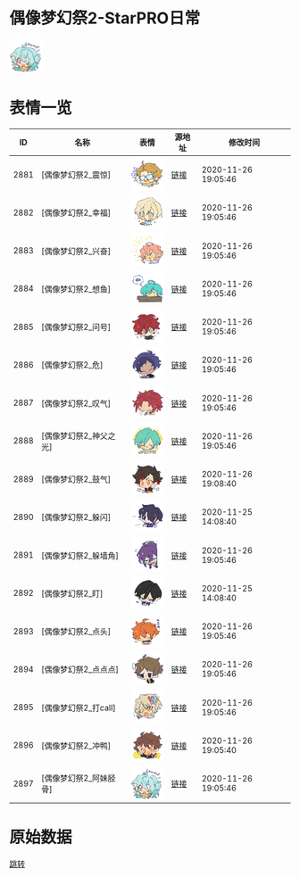 # 偶像梦幻祭2-StarPRO日常

<img src="./cover.png" height="60" alt="cover" />

# 表情一览

|ID|名称|表情|源地址|修改时间|
|----|----|----|----|----|
|2881|[偶像梦幻祭2_震惊]|<img src="./pic/002881_%5B偶像梦幻祭2_震惊%5D.png" height="60" alt="震惊"/>|[链接](http://i0.hdslb.com/bfs/emote/fa511da200fac2752a139d46f0ddc775ef0a2e31.png)|2020-11-26 19:05:46|
|2882|[偶像梦幻祭2_幸福]|<img src="./pic/002882_%5B偶像梦幻祭2_幸福%5D.png" height="60" alt="幸福"/>|[链接](http://i0.hdslb.com/bfs/emote/d69a6b712660b17299f24571ca274258fc308e41.png)|2020-11-26 19:05:46|
|2883|[偶像梦幻祭2_兴奋]|<img src="./pic/002883_%5B偶像梦幻祭2_兴奋%5D.png" height="60" alt="兴奋"/>|[链接](http://i0.hdslb.com/bfs/emote/7fc9b3c170f313e70b7c4f15ef3a3cf44de589d6.png)|2020-11-26 19:05:46|
|2884|[偶像梦幻祭2_想鱼]|<img src="./pic/002884_%5B偶像梦幻祭2_想鱼%5D.png" height="60" alt="想鱼"/>|[链接](http://i0.hdslb.com/bfs/emote/0beb9c9fae423019eac66f6a4ad030ec55d1f3f4.png)|2020-11-26 19:05:46|
|2885|[偶像梦幻祭2_问号]|<img src="./pic/002885_%5B偶像梦幻祭2_问号%5D.png" height="60" alt="问号"/>|[链接](http://i0.hdslb.com/bfs/emote/456ed5a7c6255857db0e2e33c288dc4e284bfee3.png)|2020-11-26 19:05:46|
|2886|[偶像梦幻祭2_危]|<img src="./pic/002886_%5B偶像梦幻祭2_危%5D.png" height="60" alt="危"/>|[链接](http://i0.hdslb.com/bfs/emote/53a6f102119229d692853c89ed4d6f487d31b7eb.png)|2020-11-26 19:05:46|
|2887|[偶像梦幻祭2_叹气]|<img src="./pic/002887_%5B偶像梦幻祭2_叹气%5D.png" height="60" alt="叹气"/>|[链接](http://i0.hdslb.com/bfs/emote/6bfee10a207f2b09d0d1e29e9d10b56fb65d0837.png)|2020-11-26 19:05:46|
|2888|[偶像梦幻祭2_神父之光]|<img src="./pic/002888_%5B偶像梦幻祭2_神父之光%5D.png" height="60" alt="神父之光"/>|[链接](http://i0.hdslb.com/bfs/emote/953220c8018f44d4270c7ca398b740cfa08cf98b.png)|2020-11-26 19:05:46|
|2889|[偶像梦幻祭2_鼓气]|<img src="./pic/002889_%5B偶像梦幻祭2_鼓气%5D.png" height="60" alt="鼓气"/>|[链接](http://i0.hdslb.com/bfs/emote/6c7a50709a1f619de81675036cadf8df7436f41e.png)|2020-11-26 19:08:40|
|2890|[偶像梦幻祭2_躲闪]|<img src="./pic/002890_%5B偶像梦幻祭2_躲闪%5D.png" height="60" alt="躲闪"/>|[链接](http://i0.hdslb.com/bfs/emote/68e58f425d72584ed380519855608d3d1c01db99.png)|2020-11-25 14:08:40|
|2891|[偶像梦幻祭2_躲墙角]|<img src="./pic/002891_%5B偶像梦幻祭2_躲墙角%5D.png" height="60" alt="躲墙角"/>|[链接](http://i0.hdslb.com/bfs/emote/3eb55454598c895d2afb6f6f6e15123b114ea9c6.png)|2020-11-26 19:05:46|
|2892|[偶像梦幻祭2_盯]|<img src="./pic/002892_%5B偶像梦幻祭2_盯%5D.png" height="60" alt="盯"/>|[链接](http://i0.hdslb.com/bfs/emote/0e0cc456607b76fe9530c0133524c106183c2fa8.png)|2020-11-25 14:08:40|
|2893|[偶像梦幻祭2_点头]|<img src="./pic/002893_%5B偶像梦幻祭2_点头%5D.png" height="60" alt="点头"/>|[链接](http://i0.hdslb.com/bfs/emote/359307a0ca4e50385c442fc0a05e7e6a6ea01518.png)|2020-11-26 19:05:46|
|2894|[偶像梦幻祭2_点点点]|<img src="./pic/002894_%5B偶像梦幻祭2_点点点%5D.png" height="60" alt="点点点"/>|[链接](http://i0.hdslb.com/bfs/emote/7d06264d6c741a09f9b51c77d43ecd9bbe402365.png)|2020-11-26 19:05:46|
|2895|[偶像梦幻祭2_打call]|<img src="./pic/002895_%5B偶像梦幻祭2_打call%5D.png" height="60" alt="打call"/>|[链接](http://i0.hdslb.com/bfs/emote/be3d931c91ba672e35684192c70e1c14654cfd44.png)|2020-11-26 19:05:46|
|2896|[偶像梦幻祭2_冲鸭]|<img src="./pic/002896_%5B偶像梦幻祭2_冲鸭%5D.png" height="60" alt="冲鸭"/>|[链接](http://i0.hdslb.com/bfs/emote/7f247fa46675415aca73900ec4e634b1a371a6d1.png)|2020-11-26 19:05:40|
|2897|[偶像梦幻祭2_阿妹胫骨]|<img src="./pic/002897_%5B偶像梦幻祭2_阿妹胫骨%5D.png" height="60" alt="阿妹胫骨"/>|[链接](http://i0.hdslb.com/bfs/emote/ca16adee6f07b561d822b0e134d2dd5a84970c3d.png)|2020-11-26 19:05:46|

# 原始数据

[跳转](./raw.json)

